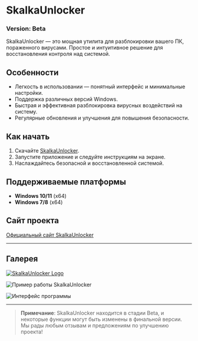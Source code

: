 # SkalkaUnlocker


### Version: Beta

SkalkaUnlocker — это мощная утилита для разблокировки вашего ПК, пораженного вирусами. Простое и интуитивное решение для восстановления контроля над системой.

## Особенности

- Легкость в использовании — понятный интерфейс и минимальные настройки.
- Поддержка различных версий Windows.
- Быстрая и эффективная разблокировка вирусных воздействий на систему.
- Регулярные обновления и улучшения для повышения безопасности.

## Как начать

1. Скачайте [SkalkaUnlocker](http://skalkaunlocker.pro).
2. Запустите приложение и следуйте инструкциям на экране.
3. Наслаждайтесь безопасной и восстановленной системой.

## Поддерживаемые платформы

- **Windows 10/11** (x64)
- **Windows 7/8** (x64)

## Сайт проекта

[Официальный сайт SkalkaUnlocker](http://skalkaunlocker.pro)

---

## Галерея
[![SkalkaUnlocker Logo](https://github.com/user-attachments/assets/4a7235a0-58bd-4737-abe8-9fd133e9917c)](http://skalkaunlocker.pro)

![Пример работы SkalkaUnlocker](https://github.com/user-attachments/assets/1f7e87cd-8d12-45fb-b4ea-de3fbf340ca8)

![Интерфейс программы](https://github.com/user-attachments/assets/2b896781-1bdf-4a4d-b144-0e8db1d54480)

---

> **Примечание**: SkalkaUnlocker находится в стадии Beta, и некоторые функции могут быть изменены в финальной версии. Мы рады любым отзывам и предложениям по улучшению проекта!

